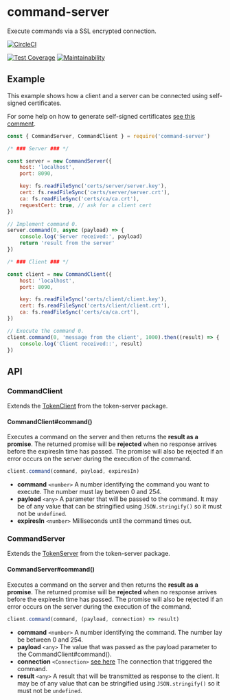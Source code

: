 # command-server

Execute commands via a SSL encrypted connection.

[![CircleCI](https://circleci.com/gh/robojones/command-server.svg?style=svg)](https://circleci.com/gh/robojones/command-server)

[![Test Coverage](https://api.codeclimate.com/v1/badges/e592d669c9cf5773e23c/test_coverage)](https://codeclimate.com/github/robojones/command-server/test_coverage)
[![Maintainability](https://api.codeclimate.com/v1/badges/e592d669c9cf5773e23c/maintainability)](https://codeclimate.com/github/robojones/command-server/maintainability)

## Example

This example shows how a client and a server can be connected using self-signed certificates.

For some help on how to generate self-signed certificates [see this comment](https://github.com/nodejs/help/issues/253#issuecomment-242425636).

```javascript
const { CommandServer, CommandClient } = require('command-server')

/* ### Server ### */

const server = new CommandServer({
	host: 'localhost',
	port: 8090,

	key: fs.readFileSync('certs/server/server.key'),
	cert: fs.readFileSync('certs/server/server.crt'),
	ca: fs.readFileSync('certs/ca/ca.crt'),
	requestCert: true, // ask for a client cert
})

// Implement command 0.
server.command(0, async (payload) => {
	console.log('Server received:', payload)
	return 'result from the server'
})

/* ### Client ### */

const client = new CommandClient({
	host: 'localhost',
	port: 8090,

	key: fs.readFileSync('certs/client/client.key'),
	cert: fs.readFileSync('certs/client/client.crt'),
	ca: fs.readFileSync('certs/ca/ca.crt'),
})

// Execute the command 0.
client.command(0, 'message from the client', 1000).then((result) => {
	console.log('Client received::', result)
})
```

## API

### CommandClient

Extends the [TokenClient](https://www.npmjs.com/package/token-server#tokenclient) from the token-server package.

#### CommandClient#command()

Executes a command on the server and then returns the **result as a promise**.
The returned promise will be **rejected** when no response arrives before the expiresIn time has passed. The promise will also be rejected if an error occurs on the server during the execution of the command.

```typescript
client.command(command, payload, expiresIn)
```

- **command** `<number>` A number identifying the command you want to execute. The number must lay between 0 and 254.
- **payload** `<any>` A parameter that will be passed to the command.
	It may be of any value that can be stringified using `JSON.stringify()` so it must not be `undefined`.
- **expiresIn** `<number>` Milliseconds until the command times out.

### CommandServer

Extends the [TokenServer](https://www.npmjs.com/package/token-server#tokenserver) from the token-server package.

#### CommandServer#command()

Executes a command on the server and then returns the **result as a promise**.
The returned promise will be **rejected** when no response arrives before the expiresIn time has passed. The promise will also be rejected if an error occurs on the server during the execution of the command.

```typescript
client.command(command, (payload, connection) => result)
```

- **command** `<number>` A number identifying the command. The number lay be between 0 and 254.
- **payload** `<any>` The value that was passed as the payload parameter to the CommandClient#command().
- **connection** `<Connection>` [see here](https://www.npmjs.com/package/token-server#connection) The connection that triggered the command.
- **result** `<any>` A result that will be transmitted as response to the client.
	It may be of any value that can be stringified using `JSON.stringify()` so it must not be `undefined`.
